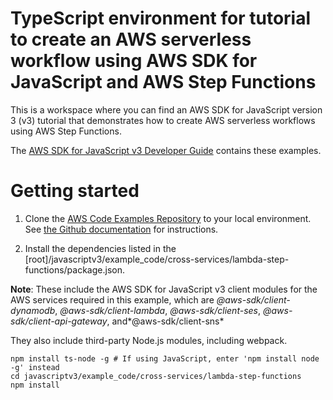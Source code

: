 # TypeScript environment for tutorial to create an AWS serverless workflow using AWS SDK for JavaScript and AWS Step Functions
This is a workspace where you can find an AWS SDK for JavaScript version 3 (v3) tutorial that demonstrates how to 
create AWS serverless workflows using AWS Step Functions.

The [AWS SDK for JavaScript v3 Developer Guide](https://docs.aws.amazon.com/sdk-for-javascript/v3/developer-guide/serverless-workflows-using-step-functions.html) contains these examples.

# Getting started

1. Clone the [AWS Code Examples Repository](https://github.com/awsdocs/aws-doc-sdk-examples) to your local environment. 
See [the Github documentation](https://docs.github.com/en/github/creating-cloning-and-archiving-repositories/cloning-a-repository) for 
instructions.

1. Install the dependencies listed in the [root]/javascriptv3/example_code/cross-services/lambda-step-functions/package.json.

**Note**: These include the AWS SDK for JavaScript v3 client modules for the AWS services required in this example, 
which are *@aws-sdk/client-dynamodb*, *@aws-sdk/client-lambda*, *@aws-sdk/client-ses*, *@aws-sdk/client-api-gateway*, and*@aws-sdk/client-sns*

They also include third-party Node.js modules, including webpack.
```
npm install ts-node -g # If using JavaScript, enter 'npm install node -g' instead
cd javascriptv3/example_code/cross-services/lambda-step-functions
npm install
```


